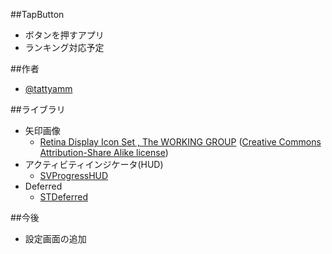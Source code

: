 ##TapButton
* ボタンを押すアプリ
* ランキング対応予定

##作者
* [@tattyamm](https://twitter.com/tattyamm)

##ライブラリ
* 矢印画像
   * [Retina Display Icon Set , The WORKING GROUP](http://blog.twg.ca/2010/11/retina-display-icon-set/) ([Creative Commons Attribution-Share Alike license](http://creativecommons.org/licenses/by-sa/3.0/))
* アクティビティインジケータ(HUD)
   * [SVProgressHUD](https://github.com/samvermette/SVProgressHUD)
* Deferred
   * [STDeferred](https://github.com/saiten/STDeferred)

##今後
* 設定画面の追加


